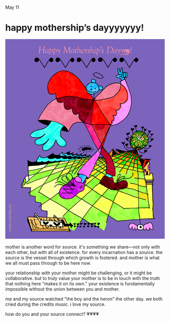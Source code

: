 May 11
# happy mothership’s dayyyyyyy!



![](./images/mo5.png)

mother is another word for source. it's something we share—not only with each other, but with all of existence. for every incarnation has a source. the source is the vessel through which growth is fostered. and mother is what we all must pass through to be here now.

your relationship with your mother might be challenging, or it might be collaborative. but to truly value your mother is to be in touch with the truth that nothing here "makes it on its own." your existence is fundamentally impossible without the union between you and mother.

me and my source watched "the boy and the heron" the other day. we both cried during the credits music. i love my source.

how do you and your source connect? 💗💗💗💗